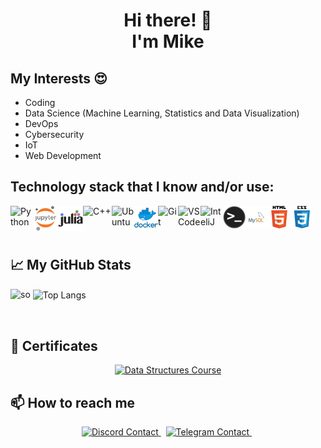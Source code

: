 <h1 align="center">Hi there! 👋 </br>I'm <b>Mike</b></h1>

## My Interests :heart_eyes:<br>

- Coding
- Data Science (Machine Learning, Statistics and Data Visualization)
- DevOps
- Cybersecurity
- IoT
- Web Development

## Technology stack that I know and/or use:
<img alt = 'Python' align = 'left' width='36px' src="https://user-images.githubusercontent.com/55111154/100546857-8ba9c700-3289-11eb-9627-ae469441946b.png"/>
<img alt = 'Jupyter' align = 'left' width='40px' src="https://raw.githubusercontent.com/github/explore/master/topics/jupyter-notebook/jupyter-notebook.png"/>
<img alt = 'Julia' align = 'left' width='40px' src="https://raw.githubusercontent.com/github/explore/master/topics/julia/julia.png"/>
<img alt = "C++" align = "left" width = "46px" src="https://user-images.githubusercontent.com/55111154/100549944-5f4b7600-329c-11eb-8d47-a3d5f47bd248.png" />
<img alt="Ubuntu" align="left" width="36px" src="https://user-images.githubusercontent.com/25181517/186884153-99edc188-e4aa-4c84-91b0-e2df260ebc33.png" title="Ubuntu"/>
<img alt="Docker" align="left" width="38px" src="https://raw.githubusercontent.com/github/explore/master/topics/docker/docker.png" />
<img alt="Git" align="left" width="32px" src= "https://user-images.githubusercontent.com/55111154/100549956-74280980-329c-11eb-8b47-62b3ea97e5ca.png"/>
<img alt="VSCode" align="left" width="36px" src= "https://user-images.githubusercontent.com/55111154/100549504-41304680-3299-11eb-811c-570aae79deba.png"/>
<img alt="InteliJ" align="left" width="36px" src="https://user-images.githubusercontent.com/25181517/192108890-200809d1-439c-4e23-90d3-b090cf9a4eea.png" title="InteliJ"/>
<img alt="Terminal" align="left" width="36px" src="https://raw.githubusercontent.com/github/explore/master/topics/terminal/terminal.png" />
<img alt="MySQL" align="left" width="36px" src="https://raw.githubusercontent.com/github/explore/master/topics/mysql/mysql.png" />
<img alt="HTML5" align="left" width="36px" src="https://raw.githubusercontent.com/github/explore/master/topics/html/html.png" />
<img alt="CSS3" align="left" width="36px" src="https://raw.githubusercontent.com/github/explore/master/topics/css/css.png" />

<br/>
<br/>
<br/>

## &#x1f4c8; My GitHub Stats

<p align="left"> 
<img alt="so" src="https://github-readme-streak-stats.herokuapp.com/?user=mrzdev&show_icons=true&include_all_commits=true&theme=dark&hide_border=true"/>
<img alt="Top Langs" align="center" src="https://github-readme-stats.vercel.app/api/top-langs/?username=mrzdev&layout=compact&theme=dark&hide_border=true" />
</p>

<br/>

## 🌱 Certificates
<p align='center'>
  <a href="https://stepik.org/cert/2114932?lang=en">
    <img alt="Data Structures Course" src="https://img.shields.io/badge/Stepik-Data%20Structures-blue.svg"/>
  </a>
</p>

## 📫 How to reach me
<p align='center'>
    <a href="https://discordapp.com/users/210484897628946432">
    <img alt="Discord Contact" src="https://img.shields.io/badge/Discord-7289DA?style=for-the-badge&logo=discord&logoColor=white"/>
    </a>&nbsp
    <a href="https://t.me/itsmemrz">
    <img alt="Telegram Contact" src="https://img.shields.io/badge/Telegram-2CA5E0?style=for-the-badge&logo=telegram&logoColor=white"/>
    </a>&nbsp
</p>
